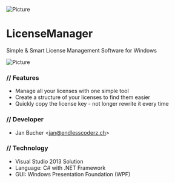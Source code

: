 ![Picture](https://raw.githubusercontent.com/dev-jan/LicenseManager/master/Screenshots/banner.png)

LicenseManager
==============

Simple &amp; Smart License Management Software for Windows

![Picture](https://raw.githubusercontent.com/dev-jan/LicenseManager/master/Screenshots/main.PNG)


### // Features
- Manage all your licenses with one simple tool
- Create a structure of your licenses to find them easier
- Quickly copy the license key - not longer rewrite it every time

### // Developer
- Jan Bucher <[jan@endlesscoderz.ch](mailto:jan@endlesscoderz.ch)>

### // Technology
- Visual Studio 2013 Solution
- Language: C# with .NET Framework
- GUI: Windows Presentation Foundation (WPF)
